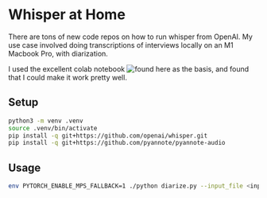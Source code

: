 # Whisper at Home

There are tons of new code repos on how to run whisper from OpenAI. My use case involved doing transcriptions of interviews locally on an M1 Macbook Pro, with diarization.

I used the excellent colab notebook ![found here](https://colab.research.google.com/drive/1V-Bt5Hm2kjaDb4P1RyMSswsDKyrzc2-3?usp=sharing) as the basis, and found that I could make it work pretty well.

## Setup

```bash
python3 -m venv .venv
source .venv/bin/activate
pip install -q git+https://github.com/openai/whisper.git
pip install -q git+https://github.com/pyannote/pyannote-audio
```

## Usage

```bash
env PYTORCH_ENABLE_MPS_FALLBACK=1 ./python diarize.py --input_file <input_file> --output_file <output_file>
```
